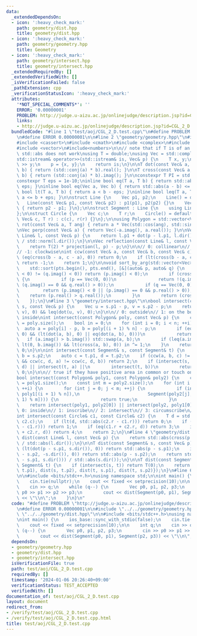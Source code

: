 ```yaml
---
data:
  _extendedDependsOn:
  - icon: ':heavy_check_mark:'
    path: geometry/dist.hpp
    title: geometry/dist.hpp
  - icon: ':heavy_check_mark:'
    path: geometry/geometry.hpp
    title: Geometry
  - icon: ':heavy_check_mark:'
    path: geometry/intersect.hpp
    title: geometry/intersect.hpp
  _extendedRequiredBy: []
  _extendedVerifiedWith: []
  _isVerificationFailed: false
  _pathExtension: cpp
  _verificationStatusIcon: ':heavy_check_mark:'
  attributes:
    '*NOT_SPECIAL_COMMENTS*': ''
    ERROR: '0.00000001'
    PROBLEM: http://judge.u-aizu.ac.jp/onlinejudge/description.jsp?id=CGL_2_D
    links:
    - http://judge.u-aizu.ac.jp/onlinejudge/description.jsp?id=CGL_2_D
  bundledCode: "#line 1 \"test/aoj/CGL_2_D.test.cpp\"\n#define PROBLEM \"http://judge.u-aizu.ac.jp/onlinejudge/description.jsp?id=CGL_2_D\"\
    \n#define ERROR 0.00000001\n\n#line 2 \"geometry/geometry.hpp\"\n#include <algorithm>\n\
    #include <cassert>\n#include <cmath>\n#include <complex>\n#include <iostream>\n\
    #include <vector>\n#include<numbers>\n\n// note that if T is of an integer type,\
    \ std::abs does not work\nusing T = double;\nusing Vec = std::complex<T>;\n\n\
    std::istream& operator>>(std::istream& is, Vec& p) {\n    T x, y;\n    is >> x\
    \ >> y;\n    p = {x, y};\n    return is;\n}\n\nT dot(const Vec& a, const Vec&\
    \ b) { return (std::conj(a) * b).real(); }\n\nT cross(const Vec& a, const Vec&\
    \ b) { return (std::conj(a) * b).imag(); }\n\nconstexpr T PI = std::numbers::pi;\n\
    constexpr T eps = 1e-10;\ninline bool eq(T a, T b) { return std::abs(a - b) <=\
    \ eps; }\ninline bool eq(Vec a, Vec b) { return std::abs(a - b) <= eps; }\ninline\
    \ bool lt(T a, T b) { return a < b - eps; }\ninline bool leq(T a, T b) { return\
    \ a <= b + eps; }\n\nstruct Line {\n    Vec p1, p2;\n    Line() = default;\n \
    \   Line(const Vec& p1, const Vec& p2) : p1(p1), p2(p2) {}\n    Vec dir() const\
    \ { return p2 - p1; }\n};\n\nstruct Segment : Line {\n    using Line::Line;\n\
    };\n\nstruct Circle {\n    Vec c;\n    T r;\n    Circle() = default;\n    Circle(const\
    \ Vec& c, T r) : c(c), r(r) {}\n};\n\nusing Polygon = std::vector<Vec>;\n\nVec\
    \ rot(const Vec& a, T ang) { return a * Vec(std::cos(ang), std::sin(ang)); }\n\
    \nVec perp(const Vec& a) { return Vec(-a.imag(), a.real()); }\n\nVec projection(const\
    \ Line& l, const Vec& p) {\n    return l.p1 + dot(p - l.p1, l.dir()) * l.dir()\
    \ / std::norm(l.dir());\n}\n\nVec reflection(const Line& l, const Vec& p) {\n\
    \    return T(2) * projection(l, p) - p;\n}\n\n// 0: collinear\n// 1: counter-clockwise\n\
    // -1: clockwise\nint ccw(const Vec& a, const Vec& b, const Vec& c) {\n    if\
    \ (eq(cross(b - a, c - a), 0)) return 0;\n    if (lt(cross(b - a, c - a), 0))\
    \ return -1;\n    return 1;\n}\n\nvoid sort_by_arg(std::vector<Vec>& pts) {\n\
    \    std::sort(pts.begin(), pts.end(), [&](auto& p, auto& q) {\n        if ((p.imag()\
    \ < 0) != (q.imag() < 0)) return (p.imag() < 0);\n        if (cross(p, q) == 0)\
    \ {\n            if (p == Vec(0, 0))\n                return !(q.imag() < 0 ||\
    \ (q.imag() == 0 && q.real() > 0));\n            if (q == Vec(0, 0))\n       \
    \         return (p.imag() < 0 || (p.imag() == 0 && p.real() > 0));\n        \
    \    return (p.real() > q.real());\n        }\n        return (cross(p, q) > 0);\n\
    \    });\n}\n#line 3 \"geometry/intersect.hpp\"\n\nbool intersect(const Segment&\
    \ s, const Vec& p) {\n    Vec u = s.p1 - p, v = s.p2 - p;\n    return eq(cross(u,\
    \ v), 0) && leq(dot(u, v), 0);\n}\n\n// 0: outside\n// 1: on the border\n// 2:\
    \ inside\nint intersect(const Polygon& poly, const Vec& p) {\n    const int n\
    \ = poly.size();\n    bool in = 0;\n    for (int i = 0; i < n; ++i) {\n      \
    \  auto a = poly[i] - p, b = poly[(i + 1) % n] - p;\n        if (eq(cross(a, b),\
    \ 0) && (lt(dot(a, b), 0) || eq(dot(a, b), 0)))\n            return 1;\n     \
    \   if (a.imag() > b.imag()) std::swap(a, b);\n        if (leq(a.imag(), 0) &&\
    \ lt(0, b.imag()) && lt(cross(a, b), 0)) in ^= 1;\n    }\n    return in ? 2 :\
    \ 0;\n}\n\nint intersect(const Segment& s, const Segment& t) {\n    auto a = s.p1,\
    \ b = s.p2;\n    auto c = t.p1, d = t.p2;\n    if (ccw(a, b, c) != ccw(a, b, d)\
    \ && ccw(c, d, a) != ccw(c, d, b)) return 2;\n    if (intersect(s, c) || intersect(s,\
    \ d) || intersect(t, a) ||\n        intersect(t, b))\n        return 1;\n    return\
    \ 0;\n}\n\n// true if they have positive area in common or touch on the border\n\
    bool intersect(const Polygon& poly1, const Polygon& poly2) {\n    const int n\
    \ = poly1.size();\n    const int m = poly2.size();\n    for (int i = 0; i < n;\
    \ ++i) {\n        for (int j = 0; j < m; ++j) {\n            if (intersect(Segment(poly1[i],\
    \ poly1[(i + 1) % n]),\n                          Segment(poly2[j], poly2[(j +\
    \ 1) % m]))) {\n                return true;\n            }\n        }\n    }\n\
    \    return intersect(poly1, poly2[0]) || intersect(poly2, poly1[0]);\n}\n\n//\
    \ 0: inside\n// 1: inscribe\n// 2: intersect\n// 3: circumscribe\n// 4: outside\n\
    int intersect(const Circle& c1, const Circle& c2) {\n    T d = std::abs(c1.c -\
    \ c2.c);\n    if (lt(d, std::abs(c2.r - c1.r))) return 0;\n    if (eq(d, std::abs(c2.r\
    \ - c1.r))) return 1;\n    if (eq(c1.r + c2.r, d)) return 3;\n    if (lt(c1.r\
    \ + c2.r, d)) return 4;\n    return 2;\n}\n#line 4 \"geometry/dist.hpp\"\n\nT\
    \ dist(const Line& l, const Vec& p) {\n    return std::abs(cross(p - l.p1, l.dir()))\
    \ / std::abs(l.dir());\n}\n\nT dist(const Segment& s, const Vec& p) {\n    if\
    \ (lt(dot(p - s.p1, s.dir()), 0)) return std::abs(p - s.p1);\n    if (lt(dot(p\
    \ - s.p2, -s.dir()), 0)) return std::abs(p - s.p2);\n    return std::abs(cross(p\
    \ - s.p1, s.dir())) / std::abs(s.dir());\n}\n\nT dist(const Segment& s, const\
    \ Segment& t) {\n    if (intersect(s, t)) return T(0);\n    return std::min({dist(s,\
    \ t.p1), dist(s, t.p2), dist(t, s.p1), dist(t, s.p2)});\n}\n#line 6 \"test/aoj/CGL_2_D.test.cpp\"\
    \n\n#include <bits/stdc++.h>\nusing namespace std;\n\nint main() {\n    ios_base::sync_with_stdio(false);\n\
    \    cin.tie(nullptr);\n    cout << fixed << setprecision(10);\n\n    int q;\n\
    \    cin >> q;\n    while (q--) {\n        Vec p0, p1, p2, p3;\n        cin >>\
    \ p0 >> p1 >> p2 >> p3;\n        cout << dist(Segment(p0, p1), Segment(p2, p3))\
    \ << \"\\n\";\n    }\n}\n"
  code: "#define PROBLEM \"http://judge.u-aizu.ac.jp/onlinejudge/description.jsp?id=CGL_2_D\"\
    \n#define ERROR 0.00000001\n\n#include \"../../geometry/geometry.hpp\"\n#include\
    \ \"../../geometry/dist.hpp\"\n\n#include <bits/stdc++.h>\nusing namespace std;\n\
    \nint main() {\n    ios_base::sync_with_stdio(false);\n    cin.tie(nullptr);\n\
    \    cout << fixed << setprecision(10);\n\n    int q;\n    cin >> q;\n    while\
    \ (q--) {\n        Vec p0, p1, p2, p3;\n        cin >> p0 >> p1 >> p2 >> p3;\n\
    \        cout << dist(Segment(p0, p1), Segment(p2, p3)) << \"\\n\";\n    }\n}"
  dependsOn:
  - geometry/geometry.hpp
  - geometry/dist.hpp
  - geometry/intersect.hpp
  isVerificationFile: true
  path: test/aoj/CGL_2_D.test.cpp
  requiredBy: []
  timestamp: '2024-01-06 20:26:40+09:00'
  verificationStatus: TEST_ACCEPTED
  verifiedWith: []
documentation_of: test/aoj/CGL_2_D.test.cpp
layout: document
redirect_from:
- /verify/test/aoj/CGL_2_D.test.cpp
- /verify/test/aoj/CGL_2_D.test.cpp.html
title: test/aoj/CGL_2_D.test.cpp
---
```

